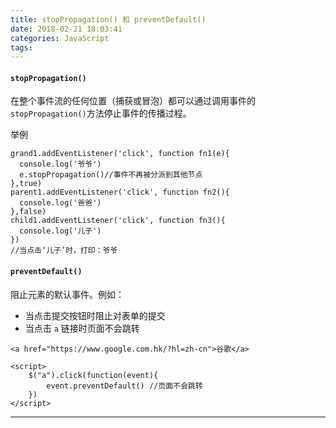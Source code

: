 ```yaml
---
title: stopPropagation() 和 preventDefault()
date: 2018-02-21 18:03:41
categories: JavaScript
tags:
---
```


#### `stopPropagation()`	
在整个事件流的任何位置（捕获或冒泡）都可以通过调用事件的`stopPropagation()`方法停止事件的传播过程。	

举例

```
grand1.addEventListener('click', function fn1(e){
  console.log('爷爷')
  e.stopPropagation()//事件不再被分派到其他节点
},true)
parent1.addEventListener('click', function fn2(){
  console.log('爸爸')
},false)
child1.addEventListener('click', function fn3(){
  console.log('儿子')
})
//当点击‘儿子’时，打印：爷爷
```

#### `preventDefault()`
阻止元素的默认事件。例如：

* 当点击提交按钮时阻止对表单的提交
* 当点击 `a` 链接时页面不会跳转

```
<a href="https://www.google.com.hk/?hl=zh-cn">谷歌</a>  

<script>
	$("a").click(function(event){             
		event.preventDefault() //页面不会跳转  
	})
</script>	
```

---